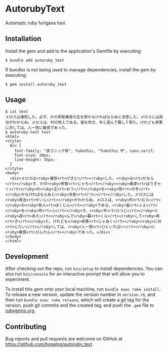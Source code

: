 # AutorubyText

Automatic ruby furigana tool.

## Installation

Install the gem and add to the application's Gemfile by executing:

    $ bundle add autoruby_text

If bundler is not being used to manage dependencies, install the gem by executing:

    $ gem install autoruby_text

## Usage

```console
$ cat text
メロスは激怒した。必ず、かの邪智暴虐の王を除かなければならぬと決意した。メロスには政治がわからぬ。メロスは、村の牧人である。笛を吹き、羊と遊んで暮して来た。けれども邪悪に対しては、人一倍に敏感であった。
$ autoruby-text text
<html>
<style>
  div {
    font-family: "游ゴシック体", YuGothic, "YuGothic M", sans-serif;
    font-size: 20px;
    line-height: 35px;
  }
</style>
<body>
  <div>メロスは<ruby>激怒<rt>げきど</rt></ruby>した。<ruby>必<rt>かなら</rt></ruby>ず、かの<ruby>邪智<rt>じゃち</rt></ruby><ruby>暴虐<rt>ぼうぎゃく</rt></ruby>の<ruby>王<rt>おう</rt></ruby>を<ruby>除<rt>のぞ</rt></ruby>かなければならぬと<ruby>決意<rt>けつい</rt></ruby>した。メロスには<ruby>政治<rt>せいじ</rt></ruby>がわからぬ。メロスは、<ruby>村<rt>むら</rt></ruby>の<ruby>牧人<rt>ぼくじん</rt></ruby>である。<ruby>笛<rt>ふえ</rt></ruby>を<ruby>吹<rt>ふ</rt></ruby>き、<ruby>羊<rt>ひつじ</rt></ruby>と<ruby>遊<rt>あそ</rt></ruby>んで<ruby>暮<rt>くら</rt></ruby>して<ruby>来<rt>き</rt></ruby>た。けれども<ruby>邪悪<rt>じゃあく</rt></ruby><ruby>に対<rt>にたい</rt></ruby>しては、<ruby>人一倍<rt>ひといちばい</rt></ruby>に<ruby>敏感<rt>びんかん</rt></ruby>であった。</div>
</body>
</html>
```

## Development

After checking out the repo, run `bin/setup` to install dependencies. You can also run `bin/console` for an interactive prompt that will allow you to experiment.

To install this gem onto your local machine, run `bundle exec rake install`. To release a new version, update the version number in `version.rb`, and then run `bundle exec rake release`, which will create a git tag for the version, push git commits and the created tag, and push the `.gem` file to [rubygems.org](https://rubygems.org).

## Contributing

Bug reports and pull requests are welcome on GitHub at <https://github.com/hogelog/autoruby_text>.
